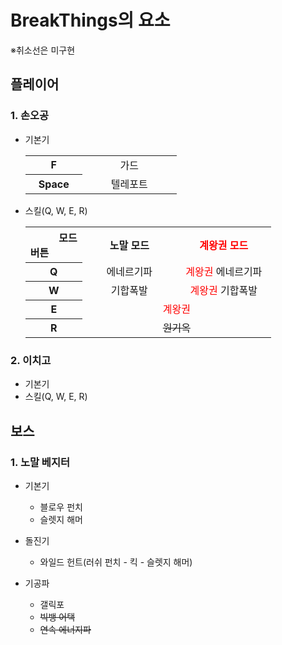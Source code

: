 <head>
  <style type="text/css">
    <!---->
    .backSlash {
      background: url('https://cdn.zetawiki.com/png/backslash.png');
	    background-size: 100% 100%;
      text-align: left;
    }
    .backSlash div { text-align: right; }
    table { text-align: center; }
    th { width: 75px; }
    td { width: 135px; }
    <!---->
    .kaioken { color: red; }
  </style>
</head>

# BreakThings의  요소
※취소선은 미구현

## 플레이어

### 1. 손오공

- 기본기
  <table>
    <tr>
      <th>F</th>
      <td>가드</td>
    </tr>
    <tr>
      <th>Space</th>
      <td>텔레포트</td>
    </tr>
  </table>

- 스킬(Q, W, E, R)
  <table>
    <tr>
      <th class='backSlash'><div>모드</div>버튼</th>
      <th>노말 모드</th>
      <th class="kaioken">계왕권 모드</th>
    </tr>
    <tr>
      <th>Q</th>
      <td>에네르기파</td>
      <td><font color="red">계왕권</font> 에네르기파</td>
    </tr>
    <tr>
      <th>W</th>
      <td>기합폭발</td>
      <td><font color="red">계왕권</font> 기합폭발</td>
    </tr>
    <tr>
      <th>E</th>
      <td colspan="2", class="kaioken">계왕권</td>
    </tr>
    <tr>
      <th>R</th>
      <td colspan="2"><del>원기옥</del></td>
    </tr>
  </table>

### 2. 이치고

- 기본기
- 스킬(Q, W, E, R)

## 보스

### 1. 노말 베지터

- 기본기
    - 블로우 펀치
    - 슬렛지 해머

- 돌진기
    - 와일드 헌트(러쉬 펀치 - 킥 - 슬렛지 해머)

- 기공파
    - 갤릭포
    - ~~빅뱅 어택~~
    - ~~연속 에너지파~~
